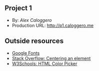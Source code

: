 ## Project 1

* By: *Alex Caloggero*
* Production URL: http://p1.caloggero.me

## Outside resources
* [Google Fonts](https://fonts.google.com)
* [Stack Overflow: Centering an element](https://stackoverflow.com/questions/114543/how-to-horizontally-center-a-div-in-another-div)
* [W3Schools: HTML Color Picker](https://www.w3schools.com/colors/colors_picker.asp)
